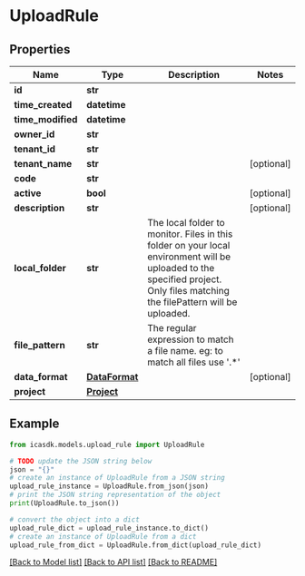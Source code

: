 # UploadRule


## Properties

Name | Type | Description | Notes
------------ | ------------- | ------------- | -------------
**id** | **str** |  | 
**time_created** | **datetime** |  | 
**time_modified** | **datetime** |  | 
**owner_id** | **str** |  | 
**tenant_id** | **str** |  | 
**tenant_name** | **str** |  | [optional] 
**code** | **str** |  | 
**active** | **bool** |  | [optional] 
**description** | **str** |  | [optional] 
**local_folder** | **str** | The local folder to monitor. Files in this folder on your local environment will be uploaded to the specified project. Only files matching the filePattern will be uploaded. | 
**file_pattern** | **str** | The regular expression to match a file name. eg: to match all files use &#39;.*&#39; | 
**data_format** | [**DataFormat**](DataFormat.md) |  | [optional] 
**project** | [**Project**](Project.md) |  | 

## Example

```python
from icasdk.models.upload_rule import UploadRule

# TODO update the JSON string below
json = "{}"
# create an instance of UploadRule from a JSON string
upload_rule_instance = UploadRule.from_json(json)
# print the JSON string representation of the object
print(UploadRule.to_json())

# convert the object into a dict
upload_rule_dict = upload_rule_instance.to_dict()
# create an instance of UploadRule from a dict
upload_rule_from_dict = UploadRule.from_dict(upload_rule_dict)
```
[[Back to Model list]](../README.md#documentation-for-models) [[Back to API list]](../README.md#documentation-for-api-endpoints) [[Back to README]](../README.md)


